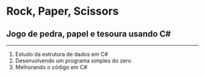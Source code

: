 # Rock, Paper, Scissors
 ## Jogo de pedra, papel e tesoura usando C#
***
1. Estudo da estrutura de dados em C#
2. Desenvolvendo um programa simples do zero
3. Melhorando o código em C#

